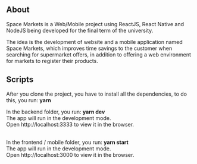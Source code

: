 ## About

Space Markets is a Web/Mobile project using ReactJS, React Native and NodeJS being developed for the final term of the university.

The idea is the development of website and a mobile application named Space Markets, which improves time savings to the customer when searching for supermarket offers, in addition to offering a web environment for markets to register their products.


## Scripts

After you clone the project, you have to install all the dependencies, to do this, you run: **yarn**

In the backend folder, you run: **yarn dev**<br>
The app will run in the development mode.<br>
Open http://localhost:3333 to view it in the browser.<br><br>

In the frontend / mobile folder, you run: **yarn start**<br>
The app will run in the development mode.<br>
Open http://localhost:3000 to view it in the browser.
